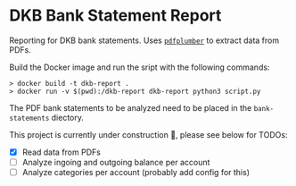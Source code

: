 # DKB Bank Statement Report

Reporting for DKB bank statements. Uses [`pdfplumber`](https://github.com/jsvine/pdfplumber) to extract data from PDFs.

Build the Docker image and run the sript with the following commands:

```
> docker build -t dkb-report .
> docker run -v $(pwd):/dkb-report dkb-report python3 script.py
```

The PDF bank statements to be analyzed need to be placed in the `bank-statements` diectory.

This project is currently under construction :construction:, please see below for TODOs:

* [x] Read data from PDFs
* [ ] Analyze ingoing and outgoing balance per account
* [ ] Analyze categories per account (probably add config for this)